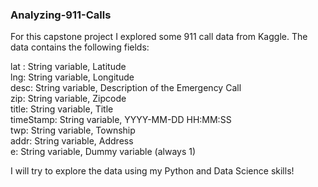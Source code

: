 ### Analyzing-911-Calls

For this capstone project I explored some 911 call data from Kaggle. The data contains the following fields:<br />

  lat : String variable, Latitude<br />
  lng: String variable, Longitude<br />
  desc: String variable, Description of the Emergency Call<br />
  zip: String variable, Zipcode<br />
  title: String variable, Title<br />
  timeStamp: String variable, YYYY-MM-DD HH:MM:SS<br />
  twp: String variable, Township<br />
  addr: String variable, Address<br />
  e: String variable, Dummy variable (always 1)<br />
  
I will try to explore the data using my Python and Data Science skills!
